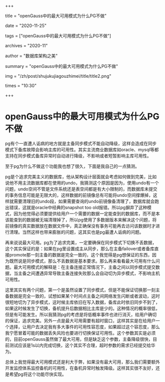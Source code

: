 +++

title = "openGauss中的最大可用模式为什么PG不做" 

date = "2020-11-25" 

tags = ["openGauss中的最大可用模式为什么PG不做"] 

archives = "2020-11" 

author = "数据库架构之美" 

summary = "openGauss中的最大可用模式为什么PG不做"

img = "/zh/post/shujukujiagouzhimei/title/title2.png" 

times = "10:30"

+++

# openGauss中的最大可用模式为什么PG不做<a name="ZH-CN_TOPIC_0293240561"></a>

pg有个一直遭人诟病的地方就是主备同步模式不能自动降级，这样会造成在同步模式下备库故障会影响主库的可用性。其实主流商业数据库如oracle、mysql等都支持在同步模式备库异常时自动进行降级，不影响或者短暂影响主库可用性。

至于pg为什么不做这个功能我也想了很久，下面是我自己的一点猜测。

pg是个追求完美主义的数据库，他从架构设计层面就会考虑如何做到完美，比如说他不用主流数据库都在使用的undo，我猜测这个原因是因为，使用undo有一个问题，undo空间不管是文件系统还是表空间都是有大小限制的，而数据库未提交的事务信息可能是无限大的，这样数据的前镜像总有可能将undo空间撑爆掉，这样就需要清理旧的undo段，如果需要查询的undo前镜像备清理了，数据库就会跑出错误，这就是oracle中经典的snapshot too old报错。所以pg摒弃了这种模式，因为他觉得必须要提供给用户一个需要的数据一定能查到的数据库，而不是本该能查到的数据被无端清理掉了，所以pg使用了多数据版本来解决这个问题，将前镜像的真实数据放在数据文件中，真正确保没有事务可能再去访问该数据时才进行清理。当然这样也带来膨胀的问题，这其实也是pg最遭人诟病的问题。

再来说说最大可用。pg为了追求完美，一定要确保在同步模式下切换不丢数据，这个其实保证的是：如果在pg里设置成主从同步，那么在主备failover或者备库直接promote那一刻主备的数据是完全一致的，这个我觉得是pg想保证的东西，因为既然说是同步模式，那么不丢数据是基本要求。那么再来看看最大可用有什么问题。最大可用模式的解释是：在主备连接正常情况下，主备之间以同步模式提交数据，当主备之间遭遇异常导致主备连接失败那么会自动切为异步模式，不影响主机可用性。

这里其实有两个问题，第一个是虽然设置了同步模式，但是不能保证切换那一刻主备数据是完全一致的，试想如果某个时间点主备之间网络发生闪断或者波动，这时很短地切为了异步模式，这时候主库依旧在写入数据，备库此时依旧同步不到了，如果这时候发生了切换，备机提升后数据相比主库是少的。这种情况的概率很低，但是有可能发生。所以我猜测pg的考虑是将低概率事件也进行消灭，给用户确切的保证，追求完美。另外一点是最大可用需要有超时窗口，这样其实是在给用户一个选择，让用户去决定我有多大事件的可用性容忍度，如果超过这个容忍度，那么我宁愿冒着可能的数据丢失风险也要进行切换保证可用性。这个参数其实是必须的，目前openGauss虽然做了最大可用，但是缺乏这个参数，主备降级很快，目前测试应该是1s以内完成切换，这个其实不合理，超时参数的需求已经提交给华为。

总体上我觉得最大可用模式还是利大于弊，如果没有最大可用，那么我们需要额外开发监控体系监控备机的可用性，在备机异常时触发降级。这样其实很不友好，还是希望pg将这个功能尽快实现。

